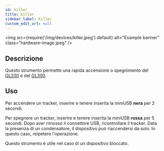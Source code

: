 ```yaml
---
id: killer
title: Killer
sidebar_label: Killer
custom_edit_url: null
---
```


<img
  src={require('/img/devices/killer.jpeg').default}
  alt="Example banner"
  class="hardware-image jpeg"
/>

## Descrizione
Questo strumento permette una rapida accensione o spegnimento del [GL200](../gl200) e del [GL300](../gl300).

## Uso
Per accendere un tracker, inserire e tenere inserita la miniUSB **nera** per 2 secondi.

Per spegnere un tracker, inserire e tenere inserita la miniUSB **rossa** per 5 secondi. Dopo aver rimosso il connettore USB, ricontrollare il tracker. Data la presenza di un condensatore, il dispositivo può riaccendersi da solo. In questo caso, reipetere l'operazione.

Questo strumento è utile nel caso di un dispositivo bloccato.